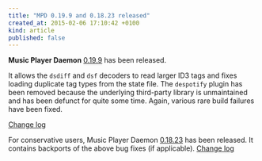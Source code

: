 ```yaml
---
title: "MPD 0.19.9 and 0.18.23 released"
created_at: 2015-02-06 17:10:42 +0100
kind: article
published: false
---
```


**Music Player Daemon** [0.19.9](/download/mpd/0.19/mpd-0.19.9.tar.xz)
has been released.

It allows the `dsdiff` and `dsf` decoders to read larger ID3 tags and
fixes loading duplicate tag types from the state file.  The
`despotify` plugin has been removed because the underlying third-party
library is unmaintained and has been defunct for quite some time.
Again, various rare build failures have been fixed.

[Change log](https://raw.githubusercontent.com/MusicPlayerDaemon/MPD/v0.19.9/NEWS)

For conservative users, Music Player Daemon
[0.18.23](/download/mpd/0.18/mpd-0.18.23.tar.xz) has been released.
It contains backports of the above bug fixes (if applicable).
[Change log](https://raw.githubusercontent.com/MusicPlayerDaemon/MPD/v0.18.23/NEWS)
